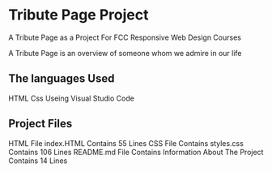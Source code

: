 # Tribute Page Project
A Tribute Page as a Project For FCC Responsive Web Design Courses

A Tribute Page is an overview  of someone whom we admire in our life

## The languages Used
HTML
Css
Useing Visual Studio Code

## Project Files
HTML File index.HTML Contains 55 Lines
CSS File Contains styles.css Contains 106 Lines
README.md File Contains Information About The Project Contains 14 Lines